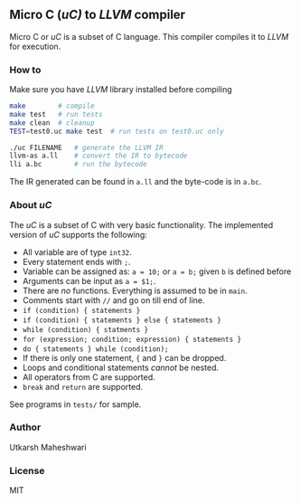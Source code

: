 ## Micro C (*uC)* to *LLVM* compiler
Micro C or *uC* is a subset of C language. This compiler compiles it to
*LLVM* for execution.

### How to
Make sure you have *LLVM* library installed before compiling
```bash
make        # compile
make test   # run tests
make clean  # cleanup
TEST=test0.uc make test  # run tests on test0.uc only

./uc FILENAME   # generate the LLVM IR
llvm-as a.ll    # convert the IR to bytecode
lli a.bc        # run the bytecode
```
The IR generated can be found in `a.ll` and the byte-code is in `a.bc`.

### About *uC*
The *uC* is a subset of C with very basic functionality. The implemented
version of *uC* supports the following:

- All variable are of type `int32`.
- Every statement ends with `;`.
- Variable can be assigned as: `a = 10;` or `a = b;` given `b` is defined before
- Arguments can be input as `a = $1;`.
- There are _no_ functions. Everything is assumed to be in `main`.
- Comments start with `//` and go on till end of line.
- `if (condition) { statements }`
- `if (condition) { statements } else { statements }`
- `while (condition) { statments }`
- `for (expression; condition; expression) { statements }`
- `do { statements } while (condition);`
- If there is only one statement, `{` and `}` can be dropped.
- Loops and conditional statements _cannot_ be nested.
- All operators from C are supported.
- `break` and `return` are supported.

See programs in `tests/` for sample.

### Author
Utkarsh Maheshwari

### License
MIT
